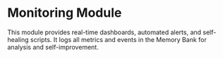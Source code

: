 # Monitoring Module

This module provides real-time dashboards, automated alerts, and self-healing scripts. It logs all metrics and events in the Memory Bank for analysis and self-improvement.